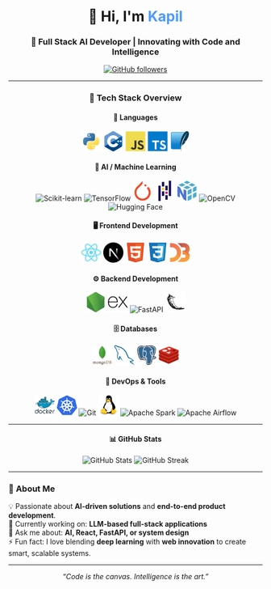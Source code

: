 <h1 align="center">👋 Hi, I'm <span style="color:#4C9AFF;">Kapil</span></h1>
<h3 align="center">🚀 Full Stack AI Developer | Innovating with Code and Intelligence</h3>

<p align="center">
  <a href="https://github.com/mic34" target="_blank">
    <img src="https://img.shields.io/github/followers/mic34?label=Follow&style=social" alt="GitHub followers"/>
  </a>
</p>

---

<h3 align="center">🧠 Tech Stack Overview</h3>  

<h4 align="center">🧩 Languages</h4>  
<p align="center">
  <img src="https://raw.githubusercontent.com/devicons/devicon/master/icons/python/python-original.svg" alt="Python" width="40" height="40"/>
  <img src="https://raw.githubusercontent.com/devicons/devicon/master/icons/cplusplus/cplusplus-original.svg" alt="C++" width="40" height="40"/>
  <img src="https://raw.githubusercontent.com/devicons/devicon/master/icons/javascript/javascript-original.svg" alt="JavaScript" width="40" height="40"/>
  <img src="https://raw.githubusercontent.com/devicons/devicon/master/icons/typescript/typescript-original.svg" alt="TypeScript" width="40" height="40"/>
  <img src="https://raw.githubusercontent.com/devicons/devicon/master/icons/sqlite/sqlite-original.svg" alt="SQL" width="40" height="40"/>
</p>

<h4 align="center">🤖 AI / Machine Learning</h4> 
<p align="center">
  <img src="https://upload.wikimedia.org/wikipedia/commons/0/05/Scikit_learn_logo_small.svg" alt="Scikit-learn" width="40" height="40"/>
  <img src="https://www.vectorlogo.zone/logos/tensorflow/tensorflow-icon.svg" alt="TensorFlow" width="40" height="40"/>
  <img src="https://raw.githubusercontent.com/devicons/devicon/master/icons/pytorch/pytorch-original.svg" alt="PyTorch" width="40" height="40"/>
  <img src="https://raw.githubusercontent.com/devicons/devicon/master/icons/pandas/pandas-original.svg" alt="Pandas" width="40" height="40"/>
  <img src="https://raw.githubusercontent.com/devicons/devicon/master/icons/numpy/numpy-original.svg" alt="NumPy" width="40" height="40"/>
  <img src="https://www.vectorlogo.zone/logos/opencv/opencv-icon.svg" alt="OpenCV" width="40" height="40"/>
  <img src="https://huggingface.co/front/assets/huggingface_logo.svg" alt="Hugging Face" width="40" height="40"/>
</p>

<h4 align="center">🖥️ Frontend Development</h4> 
<p align="center">
  <img src="https://raw.githubusercontent.com/devicons/devicon/master/icons/react/react-original.svg" alt="React" width="40" height="40"/>
  <img src="https://raw.githubusercontent.com/devicons/devicon/master/icons/nextjs/nextjs-original.svg" alt="Next.js" width="40" height="40"/>
  <img src="https://raw.githubusercontent.com/devicons/devicon/master/icons/html5/html5-original.svg" alt="HTML5" width="40" height="40"/>
  <img src="https://raw.githubusercontent.com/devicons/devicon/master/icons/css3/css3-original.svg" alt="CSS3" width="40" height="40"/>
  <img src="https://raw.githubusercontent.com/devicons/devicon/master/icons/d3js/d3js-original.svg" alt="D3.js" width="40" height="40"/>
</p>

<h4 align="center">⚙️ Backend Development</h4> 
<p align="center">
  <img src="https://raw.githubusercontent.com/devicons/devicon/master/icons/nodejs/nodejs-original.svg" alt="Node.js" width="40" height="40"/>
  <img src="https://raw.githubusercontent.com/devicons/devicon/master/icons/express/express-original.svg" alt="Express.js" width="40" height="40"/>
  <img src="https://cdn.worldvectorlogo.com/logos/fastapi-1.svg" alt="FastAPI" width="40" height="40"/>
  <img src="https://raw.githubusercontent.com/devicons/devicon/master/icons/flask/flask-original.svg" alt="Flask" width="40" height="40"/>
</p>

<h4 align="center">🗄️ Databases</h4> 
<p align="center">
  <img src="https://raw.githubusercontent.com/devicons/devicon/master/icons/mongodb/mongodb-original-wordmark.svg" alt="MongoDB" width="40" height="40"/>
  <img src="https://raw.githubusercontent.com/devicons/devicon/master/icons/mysql/mysql-original.svg" alt="MySQL" width="40" height="40"/>
  <img src="https://raw.githubusercontent.com/devicons/devicon/master/icons/postgresql/postgresql-original.svg" alt="PostgreSQL" width="40" height="40"/>
  <img src="https://raw.githubusercontent.com/devicons/devicon/master/icons/redis/redis-original.svg" alt="Redis" width="40" height="40"/>
</p>

<h4 align="center">🧰 DevOps & Tools</h4> 
<p align="center">
  <img src="https://raw.githubusercontent.com/devicons/devicon/master/icons/docker/docker-original-wordmark.svg" alt="Docker" width="40" height="40"/>
  <img src="https://raw.githubusercontent.com/devicons/devicon/master/icons/kubernetes/kubernetes-plain.svg" alt="Kubernetes" width="40" height="40"/>
  <img src="https://www.vectorlogo.zone/logos/git-scm/git-scm-icon.svg" alt="Git" width="40" height="40"/>
  <img src="https://raw.githubusercontent.com/devicons/devicon/master/icons/linux/linux-original.svg" alt="Linux" width="40" height="40"/>
  <img src="https://cdn.worldvectorlogo.com/logos/apache-spark-1.svg" alt="Apache Spark" width="40" height="40"/>
  <img src="https://cdn.worldvectorlogo.com/logos/apache-airflow.svg" alt="Apache Airflow" width="40" height="40"/>

</p>

---

<h4 align="center">📊 GitHub Stats</h4>
<p align="center">
  <img src="https://github-readme-stats.vercel.app/api?username=mic34&show_icons=true&theme=radical" alt="GitHub Stats" height="180"/>
  <img src="https://github-readme-streak-stats.herokuapp.com/?user=mic34&theme=radical" alt="GitHub Streak" height="180"/>
</p>

---

### 🌟 **About Me**
💡 Passionate about **AI-driven solutions** and **end-to-end product development**.  
🔭 Currently working on: **LLM-based full-stack applications**  
💬 Ask me about: **AI, React, FastAPI, or system design**  
⚡ Fun fact: I love blending **deep learning** with **web innovation** to create smart, scalable systems.

---

<p align="center">
  <i>“Code is the canvas. Intelligence is the art.”</i>
</p>

